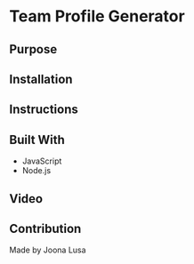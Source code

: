 # Team Profile Generator

## Purpose

## Installation

## Instructions

## Built With
* JavaScript
* Node.js

## Video

## Contribution
Made by Joona Lusa